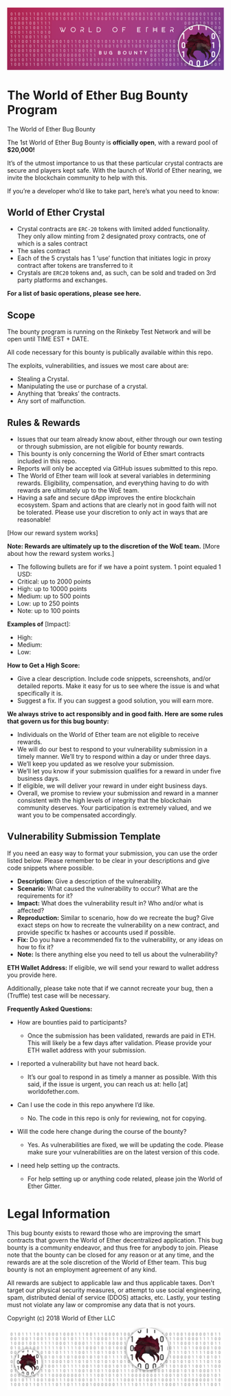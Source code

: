 ![Alt text](https://github.com/WorldOfEther/crystal-bug-bounty/blob/master/Bug%20Bounty.png)

# The World of Ether Bug Bounty Program

The World of Ether Bug Bounty 

The 1st World of Ether Bug Bounty is **officially open**, with a reward pool of **$20,000!**

It’s of the utmost importance to us that these particular crystal contracts are secure and players kept safe. With the launch of World of Ether nearing, we invite the blockchain community to help with this.

If you’re a developer who’d like to take part, here’s what you need to know:

## World of Ether Crystal

- Crystal contracts are `ERC-20` tokens with limited added functionality. They only allow minting from 2 designated proxy contracts, one of which is a sales contract 
- The sales contract 
- Each of the 5 crystals has 1 ‘use’ function that initiates logic in proxy contract after tokens are transferred to it
- Crystals are `ERC20` tokens and, as such, can be sold and traded on 3rd party platforms and exchanges.

**For a list of basic operations, please see here.**

## Scope

The bounty program is running on the Rinkeby Test Network and will be open until TIME EST + DATE.

All code necessary for this bounty is publically available within this repo.

The exploits, vulnerabilities, and issues we most care about are:

- Stealing a Crystal.
- Manipulating the use or purchase of a crystal.
- Anything that ‘breaks’ the contracts.
- Any sort of malfunction.

## Rules & Rewards

- Issues that our team already know about, either through our own testing or through submission, are not eligible for bounty rewards.
- This bounty is only concerning the World of Ether smart contracts included in this repo.
- Reports will only be accepted via GitHub issues submitted to this repo.
- The World of Ether team will look at several variables in determining rewards. Eligibility, compensation, and everything having to do with rewards are ultimately up to the WoE team.
- Having a safe and secure dApp improves the entire blockchain ecosystem. Spam and actions that are clearly not in good faith will not be tolerated. Please use your discretion to only act in ways that are reasonable!

[How our reward system works]


**Note: Rewards are ultimately up to the discretion of the WoE team.** [More about how the reward system works.]

- The following bullets are for if we have a point system. 1 point equaled 1 USD:
- Critical: up to 2000 points
- High: up to 10000 points
- Medium: up to 500 points
- Low: up to 250 points
- Note: up to 100 points

**Examples of** [Impact]:

- High:
- Medium:
- Low:

**How to Get a High Score:**

- Give a clear description. Include code snippets, screenshots, and/or detailed reports. Make it easy for us to see where the issue is and what specifically it is.
- Suggest a fix. If you can suggest a good solution, you will earn more.

**We always strive to act responsibly and in good faith. Here are some rules that govern us for this bug bounty:**

- Individuals on the World of Ether team are not eligible to receive rewards.
- We will do our best to respond to your vulnerability submission in a timely manner. We’ll try to respond within a day or under three days.
- We’ll keep you updated as we resolve your submission.
- We’ll let you know if your submission qualifies for a reward in under five business days.
- If eligible, we will deliver your reward in under eight business days.
- Overall, we promise to review your submission and reward in a manner consistent with the high levels of integrity that the blockchain community deserves. Your participation is extremely valued, and we want you to be compensated accordingly.

## Vulnerability Submission Template

If you need an easy way to format your submission, you can use the order listed below. Please remember to be clear in your descriptions and give code snippets where possible.

- **Description:** Give a description of the vulnerability. 
- **Scenario:** What caused the vulnerability to occur? What are the requirements for it?
- **Impact:** What does the vulnerability result in? Who and/or what is affected?
- **Reproduction:** Similar to scenario, how do we recreate the bug? Give exact steps on how to recreate the vulnerability on a new contract, and provide specific tx hashes or accounts used if possible.
- **Fix:** Do you have a recommended fix to the vulnerability, or any ideas on how to fix it?
- **Note:** Is there anything else you need to tell us about the vulnerability?

**ETH Wallet Address:** If eligible, we will send your reward to wallet address you provide here.

Additionally, please take note that if we cannot recreate your bug, then a (Truffle) test case will be necessary.

<b>Frequently Asked Questions:</b>

- How are bounties paid to participants?
  - Once the submission has been validated, rewards are paid in ETH. This will likely be a few days after validation. Please provide your ETH wallet address with your submission.

- I reported a vulnerability but have not heard back.
  - It’s our goal to respond in as timely a manner as possible. With this said, if the issue is urgent, you can reach us at: hello [at] worldofether.com.

- Can I use the code in this repo anywhere I’d like.
  - No. The code in this repo is only for reviewing, not for copying.

- Will the code here change during the course of the bounty?
  - Yes. As vulnerabilities are fixed, we will be updating the code. Please make sure your vulnerabilities are on the latest version of this code.

- I need help setting up the contracts.
  - For help setting up or anything code related, please join the World of Ether Gitter.


# Legal Information

This bug bounty exists to reward those who are improving the smart contracts that govern the World of Ether decentralized application. This bug bounty is a community endeavor, and thus free for anybody to join. Please note that the bounty can be closed for any reason or at any time, and the rewards are at the sole discretion of the World of Ether team. This bug bounty is not an employment agreement of any kind. 

All rewards are subject to applicable law and thus applicable taxes. Don't target our physical security measures, or attempt to use social engineering, spam, distributed denial of service (DDOS) attacks, etc. Lastly, your testing must not violate any law or compromise any data that is not yours.

Copyright (c) 2018 World of Ether LLC

![Alt text](https://github.com/WorldOfEther/crystal-bug-bounty/blob/master/Bug%20Bounty%20inside.png)



